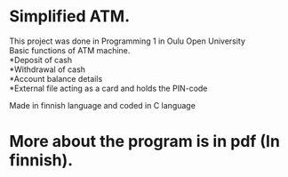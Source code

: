 # Simplified ATM.
This project was done in Programming 1 in Oulu Open University <br>
Basic functions of ATM machine. <br>
*Deposit of cash <br>
*Withdrawal of cash <br>
*Account balance details <br>
*External file acting as a card and holds the PIN-code <br>

Made in finnish language and coded in C language <br>

# More about the program is in pdf (In finnish).
